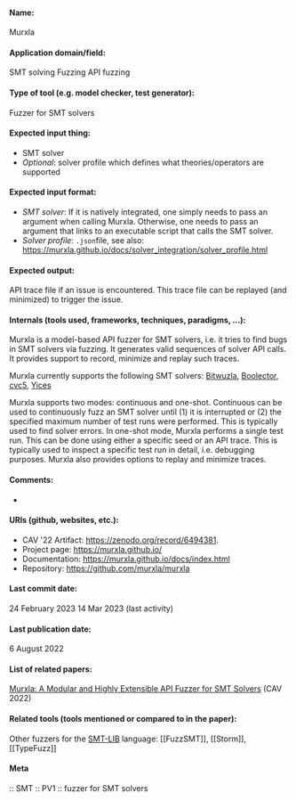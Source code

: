 #### Name:
Murxla

#### Application domain/field:
SMT solving
Fuzzing
API fuzzing

#### Type of tool (e.g. model checker, test generator):
Fuzzer for SMT solvers

#### Expected input thing:
- SMT solver
- *Optional*: solver profile which defines what theories/operators are supported

#### Expected input format:
- *SMT solver*: If it is natively integrated, one simply needs to pass an argument when calling Murxla. Otherwise, one needs to pass an argument that links to an executable script that calls the SMT solver.
- *Solver profile*: `.json`file, see also: https://murxla.github.io/docs/solver_integration/solver_profile.html

#### Expected output:
API trace file if an issue is encountered. 
This trace file can be replayed (and minimized) to trigger the issue.

#### Internals (tools used, frameworks, techniques, paradigms, ...):
Murxla is a model-based API fuzzer for SMT solvers, i.e. it tries to find bugs in SMT solvers via fuzzing. It generates valid sequences of solver API calls. It provides support to record, minimize and replay such traces.

Murxla currently supports the following SMT solvers: [Bitwuzla](../../Tools/Solvers/SMT/Bitwuzla.md), [Boolector](../../Tools/Solvers/SMT/Boolector.md), [cvc5](../../Tools/Solvers/SMT/cvc5.md), [Yices](../../Tools/Solvers/SMT/Yices.md)

Murxla supports two modes: continuous and one-shot. Continuous can be used to continuously fuzz an SMT solver until (1) it is interrupted or (2) the specified maximum number of test runs were performed. This is typically used to find solver errors.
In one-shot mode, Murxla performs a single test run. This can be done using either a specific seed or an API trace. This is typically used to inspect a specific test run in detail, i.e. debugging purposes.
Murxla also provides options to replay and minimize traces.

#### Comments:
-

#### URIs (github, websites, etc.):
- CAV '22 Artifact: https://zenodo.org/record/6494381.
- Project page: https://murxla.github.io/
- Documentation: https://murxla.github.io/docs/index.html
- Repository: https://github.com/murxla/murxla

#### Last commit date:
24 February 2023
14 Mar 2023 (last activity)

#### Last publication date:
6 August 2022

#### List of related papers:
[Murxla: A Modular and Highly Extensible API Fuzzer for SMT Solvers](https://doi.org/10.1007/978-3-031-13188-2_5) (CAV 2022)

#### Related tools (tools mentioned or compared to in the paper):
Other fuzzers for the [SMT-LIB](../../Formats/SMT-LIB.md) language: [[FuzzSMT]], [[Storm]], [[TypeFuzz]]

#### Meta
:: SMT
:: PV1 :: fuzzer for SMT solvers

